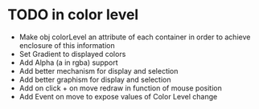 # TODO in color level

- Make obj colorLevel an attribute of each container in order to achieve enclosure of this information
- Set Gradient to displayed colors
- Add Alpha (a in rgba) support
- Add better mechanism for display and selection
- Add better graphism for display and selection
- Add on click + on move redraw in function of mouse position
- Add Event on move to expose values of Color Level change